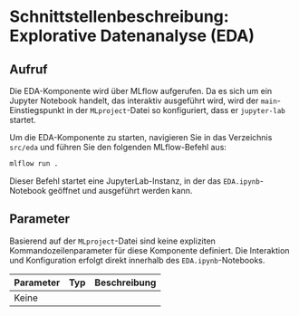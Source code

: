 # Schnittstellenbeschreibung: Explorative Datenanalyse (EDA)

## Aufruf

Die EDA-Komponente wird über MLflow aufgerufen. Da es sich um ein Jupyter Notebook handelt, das interaktiv ausgeführt wird, wird der `main`-Einstiegspunkt in der `MLproject`-Datei so konfiguriert, dass er `jupyter-lab` startet.

Um die EDA-Komponente zu starten, navigieren Sie in das Verzeichnis `src/eda` und führen Sie den folgenden MLflow-Befehl aus:

```bash
mlflow run .
```

Dieser Befehl startet eine JupyterLab-Instanz, in der das `EDA.ipynb`-Notebook geöffnet und ausgeführt werden kann.

## Parameter

Basierend auf der `MLproject`-Datei sind keine expliziten Kommandozeilenparameter für diese Komponente definiert. Die Interaktion und Konfiguration erfolgt direkt innerhalb des `EDA.ipynb`-Notebooks.

| Parameter | Typ | Beschreibung |
| :-------- | :-- | :----------- |
| Keine     |     |              |